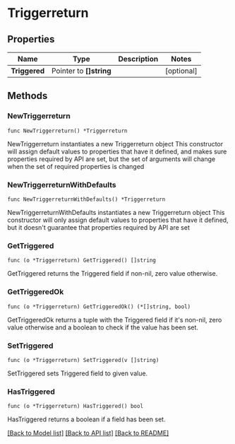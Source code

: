 # Triggerreturn

## Properties

Name | Type | Description | Notes
------------ | ------------- | ------------- | -------------
**Triggered** | Pointer to **[]string** |  | [optional] 

## Methods

### NewTriggerreturn

`func NewTriggerreturn() *Triggerreturn`

NewTriggerreturn instantiates a new Triggerreturn object
This constructor will assign default values to properties that have it defined,
and makes sure properties required by API are set, but the set of arguments
will change when the set of required properties is changed

### NewTriggerreturnWithDefaults

`func NewTriggerreturnWithDefaults() *Triggerreturn`

NewTriggerreturnWithDefaults instantiates a new Triggerreturn object
This constructor will only assign default values to properties that have it defined,
but it doesn't guarantee that properties required by API are set

### GetTriggered

`func (o *Triggerreturn) GetTriggered() []string`

GetTriggered returns the Triggered field if non-nil, zero value otherwise.

### GetTriggeredOk

`func (o *Triggerreturn) GetTriggeredOk() (*[]string, bool)`

GetTriggeredOk returns a tuple with the Triggered field if it's non-nil, zero value otherwise
and a boolean to check if the value has been set.

### SetTriggered

`func (o *Triggerreturn) SetTriggered(v []string)`

SetTriggered sets Triggered field to given value.

### HasTriggered

`func (o *Triggerreturn) HasTriggered() bool`

HasTriggered returns a boolean if a field has been set.


[[Back to Model list]](../README.md#documentation-for-models) [[Back to API list]](../README.md#documentation-for-api-endpoints) [[Back to README]](../README.md)


